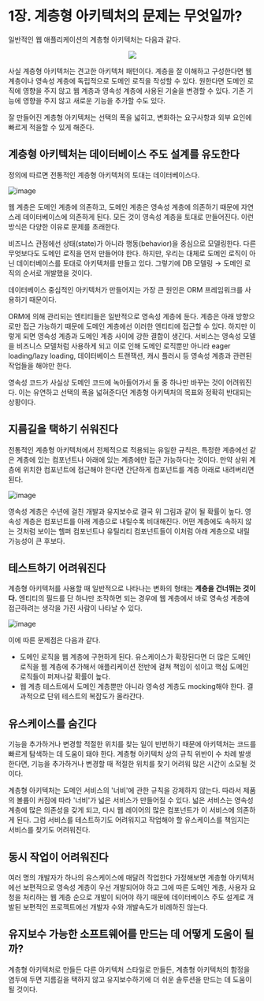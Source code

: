 # 1장. 계층형 아키텍처의 문제는 무엇일까?
일반적인 웹 애플리케이션의 계층형 아키텍처는 다음과 같다.

<p align="center">
  <img src="https://github.com/alanhakhyeonsong/LetsReadBooks/assets/60968342/d8066fe5-23cc-4eb8-81cf-049a152365f5">
</p>

사실 계층형 아키텍처는 견고한 아키텍처 패턴이다. 계층을 잘 이해하고 구성한다면 웹 계층이나 영속성 계층에 독립적으로 도메인 로직을 작성할 수 있다. 원한다면 도메인 로직에 영향을 주지 않고 웹 계층과 영속성 계층에 사용된 기술을 변경할 수 있다. 기존 기능에 영향을 주지 않고 새로운 기능을 추가할 수도 있다.

잘 만들어진 계층형 아키텍처는 선택의 폭을 넓히고, 변화하는 요구사항과 외부 요인에 빠르게 적을할 수 있게 해준다.

## 계층형 아키텍처는 데이터베이스 주도 설계를 유도한다
정의에 따르면 전통적인 계층형 아키텍처의 토대는 데이터베이스다.

![image](https://github.com/alanhakhyeonsong/LetsReadBooks/assets/60968342/b6c6a4c5-7e13-4039-ad4a-d99e819b4b31)

웹 계층은 도메인 계층에 의존하고, 도메인 계층은 영속성 계층에 의존하기 때문에 자연스레 데이터베이스에 의존하게 된다. 모든 것이 영속성 계층을 토대로 만들어진다. 이런 방식은 다양한 이유로 문제를 초래한다.

비즈니스 관점에선 상태(state)가 아니라 행동(behavior)을 중심으로 모델링한다. 다른 무엇보다도 도메인 로직을 먼저 만들어야 한다. 하지만, 우리는 대체로 도메인 로직이 아닌 데이터베이스를 토대로 아키텍처를 만들고 있다. 그렇기에 DB 모델링 → 도메인 로직의 순서로 개발했을 것이다.

데이터베이스 중심적인 아키텍처가 만들어지는 가장 큰 원인은 ORM 프레임워크를 사용하기 때문이다.

ORM에 의해 관리되는 엔티티들은 일반적으로 영속성 계층에 둔다. 계층은 아래 방향으로만 접근 가능하기 때문에 도메인 계층에선 이러한 엔티티에 접근할 수 있다. 하지만 이렇게 되면 영속성 계층과 도메인 계층 사이에 강한 결합이 생긴다. 서비스는 영속성 모델을 비즈니스 모델처럼 사용하게 되고 이로 인해 도메인 로직뿐만 아니라 eager loading/lazy loading, 데이터베이스 트랜잭션, 캐시 플러시 등 영속성 계층과 관련된 작업들을 해야만 한다.

영속성 코드가 사실상 도메인 코드에 녹아들어가서 둘 중 하나만 바꾸는 것이 어려워진다. 이는 유연하고 선택의 폭을 넓혀준다던 계층형 아키텍처의 목표와 정확히 반대되는 상황이다.

## 지름길을 택하기 쉬워진다
전통적인 계층형 아키텍처에서 전체적으로 적용되는 유일한 규칙은, 특정한 계층에선 같은 계층에 있는 컴포넌트나 아래에 있는 계층에만 접근 가능하다는 것이다. 만약 상위 계층에 위치한 컴포넌트에 접근해야 한다면 간단하게 컴포넌트를 계층 아래로 내려버리면 된다.

![image](https://github.com/alanhakhyeonsong/LetsReadBooks/assets/60968342/fee9f5d9-8f67-4e46-9cbe-87a413855831)

영속성 계층은 수년에 걸친 개발과 유지보수로 결국 위 그림과 같이 될 확률이 높다. 영속성 계층은 컴포넌트를 아래 계층으로 내릴수록 비대해진다. 어떤 계층에도 속하지 않는 것처럼 보이는 헬퍼 컴포넌트나 유틸리티 컴포넌트들이 이처럼 아래 계층으로 내릴 가능성이 큰 후보다.

## 테스트하기 어려워진다
계층형 아키텍처를 사용할 때 일반적으로 나타나는 변화의 형태는 **계층을 건너뛰는 것이다.** 엔티티의 필드를 단 하나만 조작하면 되는 경우에 웹 계층에서 바로 영속성 계층에 접근하려는 생각을 가진 사람이 나타날 수 있다.

![image](https://github.com/alanhakhyeonsong/LetsReadBooks/assets/60968342/2d11a0bd-3b48-4912-b65a-9472c7441704)

이에 따른 문제점은 다음과 같다.
- 도메인 로직을 웹 계층에 구현하게 된다. 유스케이스가 확장된다면 더 많은 도메인 로직을 웹 계층에 추가해서 애플리케이션 전반에 걸쳐 책임이 섞이고 핵심 도메인 로직들이 퍼져나갈 확률이 높다.
- 웹 계층 테스트에서 도메인 계층뿐만 아니라 영속성 계층도 mocking해야 한다. 결과적으로 단위 테스트의 복잡도가 올라간다.

## 유스케이스를 숨긴다
기능을 추가하거나 변경할 적절한 위치를 찾는 일이 빈번하기 때문에 아키텍처는 코드를 빠르게 탐색하는 데 도움이 돼야 한다. 계층형 아키텍처 상의 규칙 위반이 수 차례 발생한다면, 기능을 추가하거나 변경할 때 적절한 위치를 찾기 어려워 많은 시간이 소모될 것이다.

계층형 아키텍처는 도메인 서비스의 '너비'에 관한 규칙을 강제하지 않는다. 따라서 제품의 볼륨이 커짐에 따라 '너비'가 넓은 서비스가 만들어질 수 있다. 넓은 서비스는 영속성 계층에 많은 의존성을 갖게 되고, 다시 웹 레이어의 많은 컴포넌트가 이 서비스에 의존하게 된다. 그럼 서비스를 테스트하기도 어려워지고 작업해야 할 유스케이스를 책임지는 서비스를 찾기도 어려워진다.

## 동시 작업이 어려워진다
여러 명의 개발자가 하나의 유스케이스에 매달려 작업한다 가정해보면 계층형 아키텍처에선 보편적으로 영속성 계층이 우선 개발되어야 하고 그에 따른 도메인 계층, 사용자 요청을 처리하는 웹 계층 순으로 개발이 되어야 하기 때문에 데이터베이스 주도 설계로 개발된 보편적인 프로젝트에선 개발자 수와 개발속도가 비례하진 않는다.

## 유지보수 가능한 소프트웨어를 만드는 데 어떻게 도움이 될까?
계층형 아키텍처로 만들든 다른 아키텍처 스타일로 만들든, 계층형 아키텍처의 함정을 염두에 두면 지름길을 택하지 않고 유지보수하기에 더 쉬운 솔루션을 만드는 데 도움이 될 것이다.